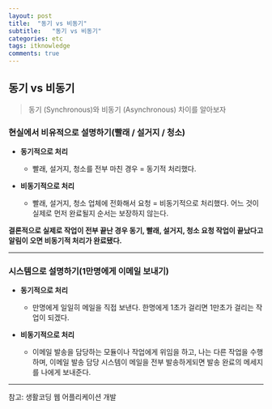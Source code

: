 ```yaml
---
layout: post
title:  "동기 vs 비동기"
subtitle:   "동기 vs 비동기"
categories: etc
tags: itknowledge
comments: true
---
```


## 동기 vs 비동기

> 동기 (Synchronous)와 비동기 (Asynchronous) 차이를 알아보자

### 현실에서 비유적으로 설명하기(빨래 / 설거지 / 청소)

- **동기적으로 처리**
	- 빨래, 설거지, 청소를 전부 마친 경우 = 동기적 처리했다.

- **비동기적으로 처리**
	- 빨래, 설거지, 청소 업체에 전화해서 요청 = 비동기적으로 처리했다. 어느 것이 실제로 먼저 완료될지 순서는 보장하지 않는다.

**결론적으로 실제로 작업이 전부 끝난 경우 동기, 빨래, 설거지, 청소 요청 작업이 끝났다고 알림이 오면 비동기적 처리가 완료됐다.**

***


### 시스템으로 설명하기(1만명에게 이메일 보내기)

- **동기적으로 처리**
	- 만명에게 일일히 메일을 직접 보낸다. 한명에게 1초가 걸리면 1만초가 걸리는 작업이 되겠다.


- **비동기적으로 처리**
	- 이메일 발송을 담당하는 모듈이나 작업에게 위임을 하고, 나는 다른 작업을 수행하며, 이메일 발송 담당 시스템이 메일을 전부 발송하게되면 발송 완료의 메세지를 나에게 보내준다.

***

참고: 생활코딩 웹 어플리케이션 개발
